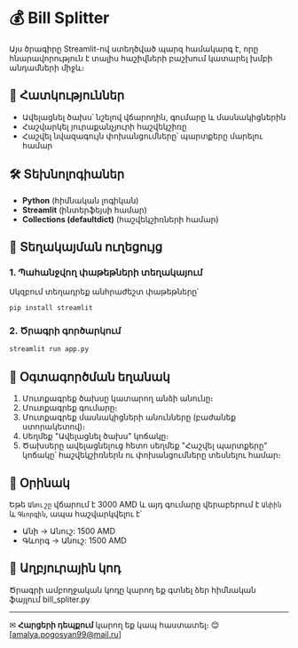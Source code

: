 # 💰 Bill Splitter

Այս ծրագիրը Streamlit-ով ստեղծված պարզ համակարգ է, որը հնարավորություն է տալիս հաշիվների բաշխում կատարել խմբի անդամների միջև։

## 📌 Հատկություններ

- Ավելացնել ծախս՝ նշելով վճարողին, գումարը և մասնակիցներին
- Հաշվարկել յուրաքանչյուրի հաշվեկշիռը
- Հաշվել նվազագույն փոխանցումները՝ պարտքերը մարելու համար

## 🛠 Տեխնոլոգիաներ

- **Python** (հիմնական լոգիկան)
- **Streamlit** (ինտերֆեյսի համար)
- **Collections (defaultdict)** (հաշվեկշիռների համար)

## 🚀 Տեղակայման ուղեցույց

### 1. Պահանջվող փաթեթների տեղակայում

Սկզբում տեղադրեք անհրաժեշտ փաթեթները՝

```bash
pip install streamlit
```

### 2. Ծրագրի գործարկում

```bash
streamlit run app.py
```

## 📜 Օգտագործման եղանակ

1. Մուտքագրեք ծախսը կատարող անձի անունը։
2. Մուտքագրեք գումարը։
3. Մուտքագրեք մասնակիցների անունները (բաժանեք ստորակետով)։
4. Սեղմեք "Ավելացնել ծախս" կոճակը։
5. Ծախսերը ավելացնելուց հետո սեղմեք "Հաշվել պարտքերը" կոճակը՝ հաշվեկշիռներն ու փոխանցումները տեսնելու համար։

## 📝 Օրինակ

Եթե `Անուշը` վճարում է 3000 AMD և այդ գումարը վերաբերում է `Անիին` և `Գևորգին`, ապա հաշվարկվելու է՝

- Անի → Անուշ: 1500 AMD
- Գևորգ → Անուշ: 1500 AMD

## 🔗 Աղբյուրային կոդ

Ծրագրի ամբողջական կոդը կարող եք գտնել ձեր հիմնական ֆայլում bill\_spliter.py

---

✉ **Հարցերի դեպքում** կարող եք կապ հաստատել։ 😊[amalya.pogosyan99@mail.ru]


